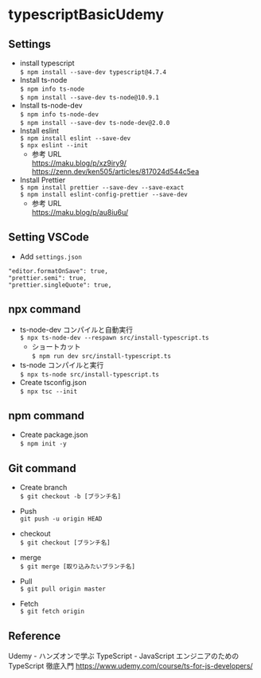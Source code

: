 # typescriptBasicUdemy

## Settings

- install typescript  
  `$ npm install --save-dev typescript@4.7.4`
- Install ts-node  
  `$ npm info ts-node`  
  `$ npm install --save-dev ts-node@10.9.1`
- Install ts-node-dev  
  `$ npm info ts-node-dev`  
  `$ npm install --save-dev ts-node-dev@2.0.0`
- Install eslint  
  `$ npm install eslint --save-dev`  
  `$ npx eslint --init`
  - 参考 URL  
    https://maku.blog/p/xz9iry9/  
    https://zenn.dev/ken505/articles/817024d544c5ea
- Install Prettier  
  `$ npm install prettier --save-dev --save-exact`  
  `$ npm install eslint-config-prettier --save-dev`  
  - 参考 URL  
  https://maku.blog/p/au8iu6u/

## Setting VSCode

- Add `settings.json`

```
"editor.formatOnSave": true,
"prettier.semi": true,
"prettier.singleQuote": true,
```

## npx command

- ts-node-dev コンパイルと自動実行  
  `$ npx ts-node-dev --respawn src/install-typescript.ts`
  - ショートカット  
    `$ npm run dev src/install-typescript.ts`
- ts-node コンパイルと実行  
  `$ npx ts-node src/install-typescript.ts`
- Create tsconfig.json  
  `$ npx tsc --init`

## npm command

- Create package.json  
  `$ npm init -y`

## Git command

- Create branch  
  `$ git checkout -b [ブランチ名]`
- Push  
  `git push -u origin HEAD`
- checkout  
  `$ git checkout [ブランチ名]`
- merge  
  `$ git merge [取り込みたいブランチ名]`

- Pull  
  `$ git pull origin master`
- Fetch  
  `$ git fetch origin`

## Reference

Udemy - ハンズオンで学ぶ TypeScript - JavaScript エンジニアのための TypeScript 徹底入門
https://www.udemy.com/course/ts-for-js-developers/
